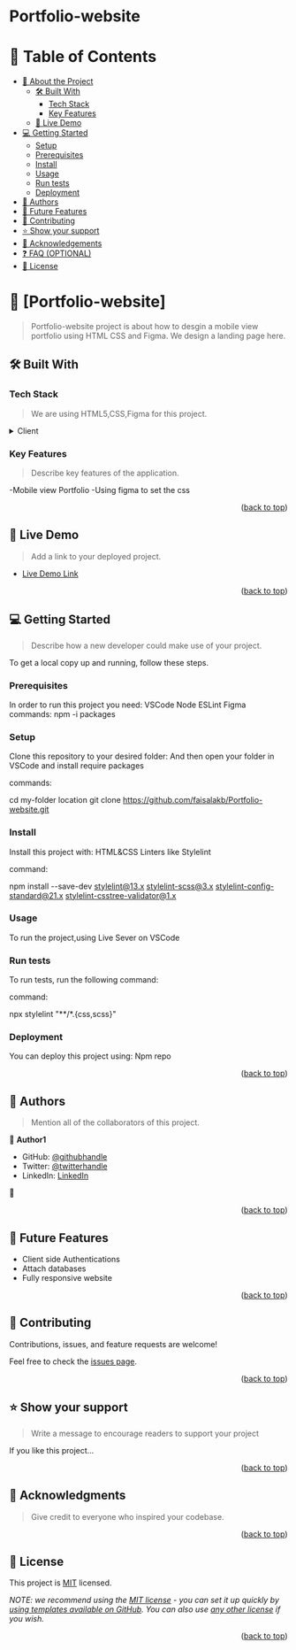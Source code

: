 # Portfolio-website
<a name="readme-top"></a>
# 📗 Table of Contents

- [📖 About the Project](#about-project)
  - [🛠 Built With](#built-with)
    - [Tech Stack](#tech-stack)
    - [Key Features](#key-features)
  - [🚀 Live Demo](#live-demo)
- [💻 Getting Started](#getting-started)
  - [Setup](#setup)
  - [Prerequisites](#prerequisites)
  - [Install](#install)
  - [Usage](#usage)
  - [Run tests](#run-tests)
  - [Deployment](#triangular_flag_on_post-deployment)
- [👥 Authors](#authors)
- [🔭 Future Features](#future-features)
- [🤝 Contributing](#contributing)
- [⭐️ Show your support](#support)
- [🙏 Acknowledgements](#acknowledgements)
- [❓ FAQ (OPTIONAL)](#faq)
- [📝 License](#license)

<!-- PROJECT DESCRIPTION -->

# 📖 [Portfolio-website] <a name="about-project"></a>

> Portfolio-website project is about how to desgin a mobile view portfolio using HTML CSS and Figma. We design a landing page here. 



## 🛠 Built With <a name="built-with"></a>

### Tech Stack <a name="tech-stack"></a>

> We are using HTML5,CSS,Figma for this project.

<details>
  <summary>Client</summary>
  <ul>
    <li><a href="https://html5.org/">HTML5</a></li>
    <li><a href="https://www.w3schools.com/html/html_css.asp">CSS</a></li>
    <li><a href="[https://www.w3schools.com/html/html_css.asp](https://www.figma.com/blog/figma-on-figma-how-we-built-figma-dot-coms-design-system/)">CSS</a></li>
  </ul>
</details>

<!-- Features -->

### Key Features <a name="key-features"></a>

> Describe key features of the application.

-Mobile view Portfolio
-Using figma to set the css


<p align="right">(<a href="#readme-top">back to top</a>)</p>

<!-- LIVE DEMO -->

## 🚀 Live Demo <a name="live-demo"></a>

> Add a link to your deployed project.

- [Live Demo Link](https://yourdeployedapplicationlink123.com)

<p align="right">(<a href="#readme-top">back to top</a>)</p>

<!-- GETTING STARTED -->

## 💻 Getting Started <a name="getting-started"></a>

> Describe how a new developer could make use of your project.

To get a local copy up and running, follow these steps.

### Prerequisites

In order to run this project you need:
VSCode
Node
ESLint
Figma
commands:
npm -i packages


### Setup

Clone this repository to your desired folder:
And then open your folder in VSCode and install require packages

commands:

  cd my-folder location
  git clone https://github.com/faisalakb/Portfolio-website.git


### Install

Install this project with:
HTML&CSS Linters like Stylelint


command:

npm install --save-dev stylelint@13.x stylelint-scss@3.x stylelint-config-standard@21.x stylelint-csstree-validator@1.x

### Usage

To run the project,using Live Sever on VSCode

<!--
Example command:

```sh
  rails server
```
--->

### Run tests

To run tests, run the following command:


command:

npx stylelint "**/*.{css,scss}"

### Deployment

You can deploy this project using:
Npm repo
<!--
Example:

```sh

```
 -->

<p align="right">(<a href="#readme-top">back to top</a>)</p>

<!-- AUTHORS -->

## 👥 Authors <a name="authors"></a>

> Mention all of the collaborators of this project.

👤 **Author1**

- GitHub: [@githubhandle](https://github.com/faisalakb)
- Twitter: [@twitterhandle](https://twitter.com/twitterhandle)
- LinkedIn: [LinkedIn](https://www.linkedin.com/in/faisal-mumtaz-514a221a6/)

👤 
<p align="right">(<a href="#readme-top">back to top</a>)</p>

<!-- FUTURE FEATURES -->

## 🔭 Future Features <a name="future-features"></a>
  
- Client side Authentications
- Attach databases
- Fully responsive website


<p align="right">(<a href="#readme-top">back to top</a>)</p>

<!-- CONTRIBUTING -->

## 🤝 Contributing <a name="contributing"></a>

Contributions, issues, and feature requests are welcome!

Feel free to check the [issues page](../../issues/).

<p align="right">(<a href="#readme-top">back to top</a>)</p>

<!-- SUPPORT -->

## ⭐️ Show your support <a name="support"></a>

> Write a message to encourage readers to support your project

If you like this project...

<p align="right">(<a href="#readme-top">back to top</a>)</p>

<!-- ACKNOWLEDGEMENTS -->

## 🙏 Acknowledgments <a name="acknowledgements"></a>

> Give credit to everyone who inspired your codebase.


<p align="right">(<a href="#readme-top">back to top</a>)</p>

<!-- LICENSE -->

## 📝 License <a   name="license"></a>

This project is [MIT](./https://choosealicense.com/licenses/mit/) licensed.

_NOTE: we recommend using the [MIT license](https://choosealicense.com/licenses/mit/) - you can set it up quickly by [using templates available on GitHub](https://docs.github.com/en/communities/setting-up-your-project-for-healthy-contributions/adding-a-license-to-a-repository). You can also use [any other license](https://choosealicense.com/licenses/) if you wish._

<p align="right">(<a href="#readme-top">back to top</a>)</p>
